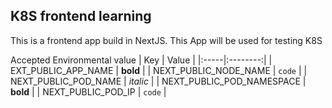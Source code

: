 ## K8S frontend learning

This is a frontend app build in NextJS. This App will be used for testing K8S

Accepted Environmental value
| Key |  Value  |
|:-----|:--------:|
| EXT_PUBLIC_APP_NAME   | **bold** |
| NEXT_PUBLIC_NODE_NAME   |  `code`  |
| NEXT_PUBLIC_POD_NAME   | _italic_ |
| NEXT_PUBLIC_POD_NAMESPACE   | **bold** |
| NEXT_PUBLIC_POD_IP   |  `code`  |
